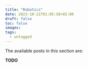 ```yaml
---
title: "Robotics"
date: 2023-10-21T01:05:58+02:00
draft: false
toc: false
images:
tags:
  - untagged
---
```


The available posts in this section are:

**TODO**